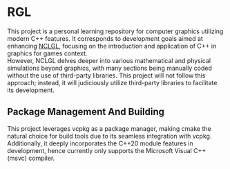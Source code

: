 ﻿# RGL

This project is a personal learning repository for computer graphics utilizing modern C++ features. It corresponds to development goals aimed at enhancing [NCLGL](https://research.ncl.ac.uk/game/mastersdegree/graphicsforgames/introductiontonclgl/), focusing on the introduction and application of C++ in graphics for games context.  
However, NCLGL delves deeper into various mathematical and physical simulations beyond graphics, with many sections being manually coded without the use of third-party libraries. This project will not follow this approach; instead, it will judiciously utilize third-party libraries to facilitate its development.
## Package Management And Building
This project leverages vcpkg as a package manager, making cmake the natural choice for build tools due to its seamless integration with vcpkg. Additionally, it deeply incorporates the C++20 module features in development, hence currently only supports the Microsoft Visual C++ (msvc) compiler.
	
